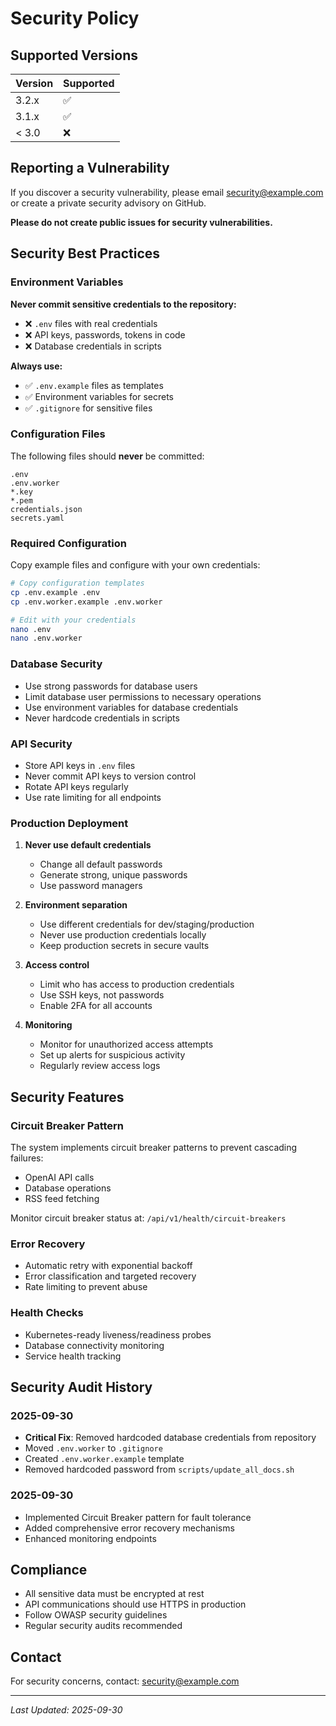 # Security Policy

## Supported Versions

| Version | Supported          |
| ------- | ------------------ |
| 3.2.x   | :white_check_mark: |
| 3.1.x   | :white_check_mark: |
| < 3.0   | :x:                |

## Reporting a Vulnerability

If you discover a security vulnerability, please email security@example.com or create a private security advisory on GitHub.

**Please do not create public issues for security vulnerabilities.**

## Security Best Practices

### Environment Variables

**Never commit sensitive credentials to the repository:**

- ❌ `.env` files with real credentials
- ❌ API keys, passwords, tokens in code
- ❌ Database credentials in scripts

**Always use:**

- ✅ `.env.example` files as templates
- ✅ Environment variables for secrets
- ✅ `.gitignore` for sensitive files

### Configuration Files

The following files should **never** be committed:

```
.env
.env.worker
*.key
*.pem
credentials.json
secrets.yaml
```

### Required Configuration

Copy example files and configure with your own credentials:

```bash
# Copy configuration templates
cp .env.example .env
cp .env.worker.example .env.worker

# Edit with your credentials
nano .env
nano .env.worker
```

### Database Security

- Use strong passwords for database users
- Limit database user permissions to necessary operations
- Use environment variables for database credentials
- Never hardcode credentials in scripts

### API Security

- Store API keys in `.env` files
- Never commit API keys to version control
- Rotate API keys regularly
- Use rate limiting for all endpoints

### Production Deployment

1. **Never use default credentials**
   - Change all default passwords
   - Generate strong, unique passwords
   - Use password managers

2. **Environment separation**
   - Use different credentials for dev/staging/production
   - Never use production credentials locally
   - Keep production secrets in secure vaults

3. **Access control**
   - Limit who has access to production credentials
   - Use SSH keys, not passwords
   - Enable 2FA for all accounts

4. **Monitoring**
   - Monitor for unauthorized access attempts
   - Set up alerts for suspicious activity
   - Regularly review access logs

## Security Features

### Circuit Breaker Pattern

The system implements circuit breaker patterns to prevent cascading failures:

- OpenAI API calls
- Database operations
- RSS feed fetching

Monitor circuit breaker status at: `/api/v1/health/circuit-breakers`

### Error Recovery

- Automatic retry with exponential backoff
- Error classification and targeted recovery
- Rate limiting to prevent abuse

### Health Checks

- Kubernetes-ready liveness/readiness probes
- Database connectivity monitoring
- Service health tracking

## Security Audit History

### 2025-09-30
- **Critical Fix**: Removed hardcoded database credentials from repository
- Moved `.env.worker` to `.gitignore`
- Created `.env.worker.example` template
- Removed hardcoded password from `scripts/update_all_docs.sh`

### 2025-09-30
- Implemented Circuit Breaker pattern for fault tolerance
- Added comprehensive error recovery mechanisms
- Enhanced monitoring endpoints

## Compliance

- All sensitive data must be encrypted at rest
- API communications should use HTTPS in production
- Follow OWASP security guidelines
- Regular security audits recommended

## Contact

For security concerns, contact: security@example.com

---

*Last Updated: 2025-09-30*
